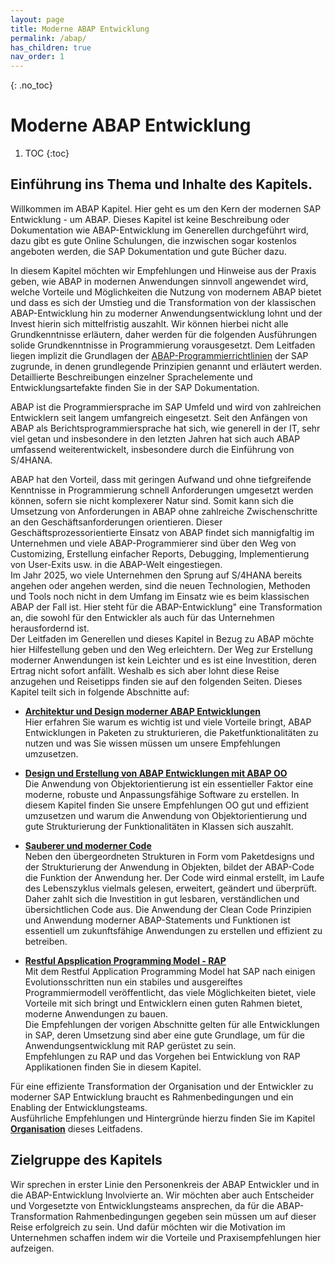 ```yaml
---
layout: page
title: Moderne ABAP Entwicklung
permalink: /abap/
has_children: true
nav_order: 1
---
```


{: .no_toc}
# Moderne ABAP Entwicklung

1. TOC
{:toc}

## Einführung ins Thema und Inhalte des Kapitels.

Willkommen im ABAP Kapitel. Hier geht es um den Kern der modernen SAP Entwicklung - um ABAP. Dieses Kapitel ist keine Beschreibung oder Dokumentation wie ABAP-Entwicklung im Generellen durchgeführt wird, dazu gibt es gute Online Schulungen, die inzwischen sogar kostenlos angeboten werden, die SAP Dokumentation und gute Bücher dazu.

In diesem Kapitel möchten wir Empfehlungen und Hinweise aus der Praxis geben, wie ABAP in modernen Anwendungen sinnvoll angewendet wird, welche Vorteile und Möglichkeiten die Nutzung von modernem ABAP bietet und dass es sich der Umstieg und die Transformation von der klassischen ABAP-Entwicklung hin zu moderner Anwendungsentwicklung lohnt und der Invest hierin sich mittelfristig auszahlt. Wir können hierbei nicht alle Grundkenntnisse erläutern, daher werden für die folgenden Ausführungen solide Grundkenntnisse in Programmierung vorausgesetzt.
Dem Leitfaden liegen implizit die Grundlagen der [ABAP-Programmierrichtlinien](https://help.sap.com/doc/abapdocu_751_index_htm/7.51/de-DE/abenabap_pgl.htm) der SAP zugrunde, in denen grundlegende Prinzipien genannt und erläutert werden. Detaillierte Beschreibungen einzelner Sprachelemente und Entwicklungsartefakte finden Sie in der SAP Dokumentation. 

ABAP ist die Programmiersprache im SAP Umfeld und wird von zahlreichen Entwicklern seit langem umfangreich eingesetzt. Seit den Anfängen von ABAP als Berichtsprogrammiersprache hat sich, wie generell in der IT, sehr viel getan und insbesondere in den letzten Jahren hat sich auch ABAP umfassend weiterentwickelt, insbesondere durch die Einführung von S/4HANA.  

ABAP hat den Vorteil, dass mit geringen Aufwand und ohne tiefgreifende Kenntnisse in Programmierung schnell Anforderungen umgesetzt werden können, sofern sie nicht komplexerer Natur sind. Somit kann sich die Umsetzung von Anforderungen in ABAP ohne zahlreiche Zwischenschritte an den Geschäftsanforderungen orientieren. Dieser Geschäftsprozessorientierte Einsatz von ABAP findet sich  mannigfaltig im Unternehmen und viele ABAP-Programmierer sind über den Weg von Customizing, Erstellung einfacher Reports, Debugging, Implementierung von User-Exits usw. in die ABAP-Welt eingestiegen.  
Im Jahr 2025, wo viele Unternehmen den Sprung auf S/4HANA bereits angehen oder angehen werden, sind die neuen Technologien, Methoden und Tools noch nicht in dem Umfang im Einsatz wie es beim klassischen ABAP der Fall ist. Hier steht für die ABAP-Entwicklung" eine Transformation an, die sowohl für den Entwickler als auch für das Unternehmen herausfordernd ist.  
Der Leitfaden im Generellen und dieses Kapitel in Bezug zu ABAP möchte hier Hilfestellung geben und den Weg erleichtern.
Der Weg zur Erstellung moderner Anwendungen ist kein Leichter und es ist eine Investition, deren Ertrag nicht sofort anfällt. Weshalb es sich aber lohnt diese Reise anzugehen und Reisetipps finden sie auf den folgenden Seiten. 
Dieses Kapitel teilt sich in folgende Abschnitte auf:

- [**Architektur und Design moderner ABAP Entwicklungen**](/ABAP-Leitfaden/abap/architecture_and_design)  
    Hier erfahren Sie warum es wichtig ist und viele Vorteile bringt, ABAP Entwicklungen in Paketen zu strukturieren, die Paketfunktionalitäten zu nutzen und was Sie wissen müssen um unsere Empfehlungen umzusetzen. 

- [**Design und Erstellung von ABAP Entwicklungen mit ABAP OO**](/ABAP-Leitfaden/abap/software_design_of_object_structur)  
    Die Anwendung von Objektorientierung ist ein essentieller Faktor eine moderne, robuste und Anpassungsfähige Software zu erstellen. In diesem Kapitel finden Sie unsere Empfehlungen OO gut und effizient umzusetzen und warum die Anwendung von Objektorientierung und gute Strukturierung der Funktionalitäten in Klassen sich auszahlt.

- [**Sauberer und moderner Code**](/ABAP-Leitfaden/abap/clean_and_modern_abap)  
    Neben den übergeordneten Strukturen in Form vom Paketdesigns und der Strukturierung der Anwendung in Objekten, bildet der ABAP-Code die Funktion der Anwendung her. Der Code wird einmal erstellt, im Laufe des Lebenszyklus vielmals gelesen, erweitert, geändert und überprüft. Daher zahlt sich die Investition in gut lesbaren, verständlichen und übersichtlichen Code aus. Die Anwendung der Clean Code Prinzipien und Anwendung moderner ABAP-Statements und Funktionen ist essentiell um zukunftsfähige Anwendungen zu erstellen und effizient zu betreiben.

- [**Restful Apsplication Programming Model - RAP**](/ABAP-Leitfaden/abap/restful_abap)  
    Mit dem Restful Application Programming Model hat SAP nach einigen Evolutionsschritten nun ein stabiles und ausgereiftes Programmiermodell veröffentlicht, das viele Möglichkeiten bietet, viele Vorteile mit sich bringt und Entwicklern einen guten Rahmen bietet, moderne Anwendungen zu bauen.  
    Die Empfehlungen der vorigen Abschnitte gelten für alle Entwicklungen in SAP, deren Umsetzung sind aber eine gute Grundlage, um für die Anwendungsentwicklung mit RAP gerüstet zu sein.  
    Empfehlungen zu RAP und das Vorgehen bei Entwicklung von RAP Applikationen finden Sie in diesem Kapitel.

Für eine effiziente Transformation der Organisation und der Entwickler zu moderner SAP Entwicklung braucht es Rahmenbedingungen und ein Enabling der Entwicklungsteams.  
Ausführliche Empfehlungen und Hintergründe hierzu finden Sie im Kapitel [**Organisation**](/ABAP-Leitfaden/organization/index) dieses Leitfadens.


## Zielgruppe des Kapitels  
Wir sprechen in erster Linie den Personenkreis der ABAP Entwickler und in die ABAP-Entwicklung Involvierte an. Wir möchten aber auch Entscheider und Vorgesetzte von Entwicklungsteams ansprechen, da für die ABAP-Transformation Rahmenbedingungen gegeben sein müssen um auf dieser Reise erfolgreich zu sein. Und dafür möchten wir die Motivation im Unternehmen schaffen indem wir die Vorteile und Praxisempfehlungen hier aufzeigen.
